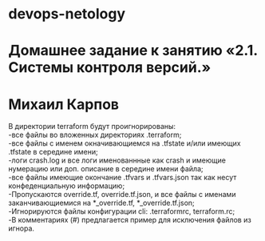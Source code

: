 # devops-netology

# Домашнее задание к занятию «2.1. Системы контроля версий.»
# Михаил Карпов

В директории terraform будут проигнорированы:  
-все файлы во вложенных директориях .terraform;  
-все файлы с именем окначивающиемся на .tfstate и/или имеющих .tfstate в середине имени;  
-логи crash.log и все логи именованнные как crash и имеющие нумерацию или доп. описание в середине имени файла;  
-все файлы имеющие окончание .tfvars и .tfvars.json так как несут конфеденциальную информацию;  
-Пропускаются override.tf, override.tf.json, и все файлы с именами заканчивающиемися на *_override.tf, *_override.tf.json;  
-Игнорируются файлы конфигурации cli: .terraformrc, terraform.rc;  
-В комментариях (#) предлагается пример для исключения файлов из игнора.
